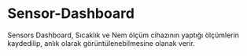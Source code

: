# Sensor-Dashboard
Sensors Dashboard, Sıcaklık ve Nem ölçüm cihazının yaptığı ölçümlerin kaydedilip, anlık olarak görüntülenebilmesine olanak verir.
